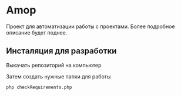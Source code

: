 Amop
============================

Проект для автоматизации работы с проектами. Более подробное описание будет поднее.

Инсталяция для разработки
------------

Выкачать репозиторий на компьютер

Затем создать нужные папки для работы
```
php checkRequirements.php
```


